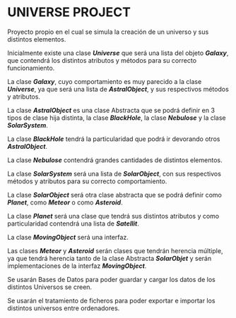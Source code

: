 # **UNIVERSE PROJECT**

Proyecto propio en el cual se simula la creación de un universo y sus distintos elementos.

Inicialmente existe una clase __*Universe*__ que será una lista del objeto __*Galaxy*__, que contendrá los distintos atributos y métodos para su correcto funcionamiento.

La clase __*Galaxy*__, cuyo comportamiento es muy parecido a la clase __*Universe*__, ya que será una lista de __*AstralObject*__, y sus respectivos métodos y atributos.

La clase __*AstralObject*__ es una clase Abstracta que se podrá definir en 3 tipos de clase hija distinta, la clase __*BlackHole*__, la clase __*Nebulose*__ y la clase __*SolarSystem*__.

La clase __*BlackHole*__ tendrá la particularidad que podrá ir devorando otros __*AstralObject*__.

La clase __*Nebulose*__ contendrá grandes cantidades de distintos elementos.

La clase __*SolarSystem*__ será una lista de __*SolarObject*__, con sus respectivos métodos y atributos para su correcto comportamiento.

La clase __*SolarObject*__ será otra clase abstracta que se podrá definir como __*Planet*__, como __*Meteor*__ o como __*Asteroid*__.

La clase __*Planet*__ será una clase que tendrá sus distintos atributos y como particularidad contendrá una lista de __*Satellit*__.

La clase __*MovingObject*__ será una interfaz.

Las clases __*Meteor*__ y __*Asteroid*__ serán clases que tendrán herencia múltiple, ya que tendrá herencia tanto de la clase Abstracta __*SolarObjet*__ y serán implementaciones de la interfaz __*MovingObject*__.

Se usarán Bases de Datos para poder guardar y cargar los datos de los distintos Universos se creen.

Se usarán el tratamiento de ficheros para poder exportar e importar los distintos universos entre ordenadores.
